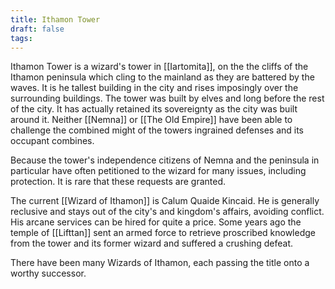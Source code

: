 ```yaml
---
title: Ithamon Tower
draft: false
tags:
---
```

Ithamon Tower is a wizard's tower in [[Iartomita]], on the the cliffs of the Ithamon peninsula which cling to the mainland as they are battered by the waves. It is he tallest building in the city and rises imposingly over the surrounding buildings. The tower was built by elves and long before the rest of the city. It has actually retained its sovereignty as the city was built around it. Neither [[Nemna]] or [[The Old Empire]] have been able to challenge the combined might of the towers ingrained defenses and its occupant combines. 

Because the tower's independence citizens of Nemna and the peninsula in particular have often petitioned to the wizard for many issues, including protection. It is rare that these requests are granted. 

The current [[Wizard of Ithamon]] is Calum Quaide Kincaid. He is generally reclusive and stays out of the city's and kingdom's affairs, avoiding conflict. His arcane services can be hired for quite a price. Some years ago the temple of [[Lifttan]] sent an armed force to retrieve proscribed knowledge from the tower and its former wizard and suffered a crushing defeat. 

There have been many Wizards of Ithamon, each passing the title onto a worthy successor. 